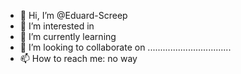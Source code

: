 - 👋 Hi, I’m @Eduard-Screep
- 👀 I’m interested in 
- 🌱 I’m currently learning 
- 💞️ I’m looking to collaborate on .................................
- 📫 How to reach me: no way

<!---
I want to create a product thanks to which people can track the time and rent by this time
The program is called Test-Rufier
as I complete it, I will supplement this section

